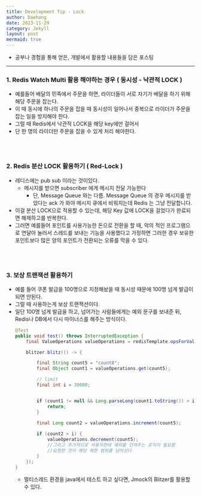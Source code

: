 ```yaml
---
title: Development Tip - Lock
author: Daehong
date: 2023-11-29
category: Jekyll
layout: post
mermaid: true
---
```


* 공부나 경험을 통해 얻은, 개발에서 활용할 내용들을 담은 포스팅

<hr>

### 1. Redis Watch Multi 활용 해야하는 경우 ( 동시성 - 낙관적 LOCK )
* 예를들어 배달의 민족에서 주문을 하면, 라이더들이 서로 자기가 배달을 하기 위해 해당 주문을 잡는다.
* 이 때 동시에 하나의 주문을 잡을 때 동시성이 일어나서 중복으로 라이더가 주문을 잡는 일을 방지해야 한다.
* 그럴 때 Redis에서 낙관적 LOCK을 해당 key에만 걸어서
* 단 한 명의 라이더만 주문을 잡을 수 있게 처리 해야한다.

<br>
<br>

### 2. Redis 분산 LOCK 활용하기 ( Red-Lock )
* 레디스에는 pub sub 이라는 것이있다.
	* 메시지를 받으면 subscriber 에게 메시지 전달 가능한다
		* 단, Message Queue 와는 다름. Message Queue 의 경우 메시지를 받았다는 ack 가 와야 메시지 큐에서 비워지는데 Redis 는 그냥 전달합니다.
* 이걸 분산 LOCK으로 적용할 수 있는데, 해당 Key 값에 LOCK을 걸었다가 완료되면 해제하고를 반복한다.
* 그러면 예를들어 포인트를 사용가능한 돈으로 전환을 할 때, 악의 적인 프로그램으로 연달아 눌러서 스레드를 보내는 기능을 사용했다고 가정하면 그러한 경우 보유한 포인트보다 많은 양의 포인트가 전환되는 오류를 막을 수 있다.

<br>
<br>

### 3. 보상 트랜잭션 활용하기
* 예를 들어 쿠폰 발급을 100명으로 지정해놨을 때 동시성 때문에 100명 넘게 발급이 되면 안된다.
* 그럴 때 사용하는게 보상 트랜잭션이다.
* 일단 100명 넘게 발급을 하고, 넘어가는 사람들에게는 예외 문구를 보내준 뒤, Redis나 DB에서 다시 마이너스를 해주는 방식이다.
	```java
	@Test
	public void test() throws InterruptedException {
		final ValueOperations valueOperations = redisTemplate.opsForValue();

		blitzer.blitz(() -> {

			final String count5 = "count8";
			final Object count1 = valueOperations.get(count5);

			// limit
			final int i = 30000;


			if (count1 != null && Long.parseLong(count1.toString()) > i) {
				return;
			}

			final Long count2 = valueOperations.increment(count5);
					
			if (count2 > i) {
				valueOperations.decrement(count5);
				//그리고 추가적으로 사용자한테 예외를 던져주는 로직이 필요함
				//요청한 것이 해당 제한 범위를 넘어섯다
			}
		});
	}
	```
	* 멀티스레드 환경을 java에서 테스트 하고 싶다면, Jmock의 Blitzer를 활용할 수 있다.

<br>
<br>
<br>
<br>
<br>